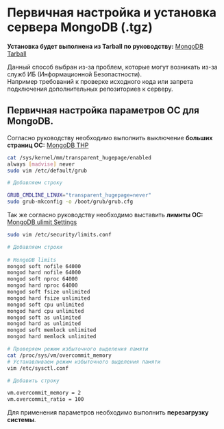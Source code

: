 # Первичная настройка и установка сервера MongoDB (.tgz)
**Установка будет выполнена из Tarball по руководству:** [MongoDB Tarball](https://www.mongodb.com/docs/manual/tutorial/install-mongodb-on-ubuntu-tarball/)

Данный способ выбран из-за проблем, которые могут возникать из-за служб ИБ (Информационной Безопастности).  
Например требований к проверке исходного кода или запрета подключения дополнительных репозиториев к серверу.

## Первичная настройка параметров ОС для MongoDB.
Согласно руководству необходимо выполнить выключение **больших страниц ОС:** [MongoDB THP](https://www.mongodb.com/docs/manual/tutorial/transparent-huge-pages/)
```bash
cat /sys/kernel/mm/transparent_hugepage/enabled
always [madvise] never
sudo vim /etc/default/grub

# Добавляем строку

GRUB_CMDLINE_LINUX="transparent_hugepage=never"
sudo grub-mkconfig -o /boot/grub/grub.cfg
```
Так же согласно руководству необходимо выставить **лимиты ОС:** [MongoDB ulimit Settings](https://www.mongodb.com/docs/manual/reference/ulimit/)
```bash
sudo vim /etc/security/limits.conf

# Добавляем строки
  
# MongoDB limits
mongod soft nofile 64000
mongod hard nofile 64000
mongod soft nproc 64000 
mongod hard nproc 64000
mongod soft fsize unlimited
mongod hard fsize unlimited
mongod soft cpu unlimited
mongod hard cpu unlimited
mongod soft as unlimited
mongod hard as unlimited
mongod soft memlock unlimited
mongod hard memlock unlimited
```
```bash
# Проверяем режим избыточного выделения памяти
cat /proc/sys/vm/overcommit_memory
# Устанавливаем режим избыточного выделения памяти
vim /etc/sysctl.conf

# Добавить строку

vm.overcommit_memory = 2
vm.overcommit_ratio = 100
```
Для применения параметров необходимо выполнить **перезагрузку системы**.
